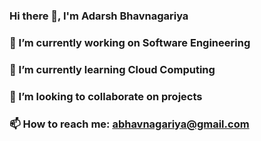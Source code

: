 ### Hi there 👋, I'm Adarsh Bhavnagariya
### 🔭 I’m currently working on Software Engineering
### 🌱 I’m currently learning Cloud Computing
### 👯 I’m looking to collaborate on projects
### 📫 How to reach me: abhavnagariya@gmail.com
<!--
**AB7092/AB7092** is a ✨ _special_ ✨ repository because its `README.md` (this file) appears on your GitHub profile.

Here are some ideas to get you started:

- 🔭 I’m currently working on Software Engineering
- 🌱 I’m currently learning Cloud Computing
- 👯 I’m looking to collaborate on projects
- 📫 How to reach me: abhavnagariya@gmail.com

-->
